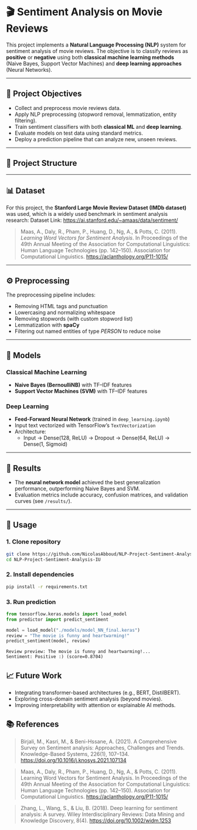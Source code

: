 # 🎬 Sentiment Analysis on Movie Reviews  

This project implements a **Natural Language Processing (NLP)** system for sentiment analysis of movie reviews. The objective is to classify reviews as **positive** or **negative** using both **classical machine learning methods** (Naive Bayes, Support Vector Machines) and **deep learning approaches** (Neural Networks).  

---

## 📌 Project Objectives  
- Collect and preprocess movie reviews data.  
- Apply NLP preprocessing (stopword removal, lemmatization, entity filtering).  
- Train sentiment classifiers with both **classical ML** and **deep learning**.  
- Evaluate models on test data using standard metrics.  
- Deploy a prediction pipeline that can analyze new, unseen reviews.  

---

## 📂 Project Structure  


---

## 📊 Dataset  

For this project, the **Stanford Large Movie Review Dataset (IMDb dataset)** was used, which is a widely used benchmark in sentiment analysis research:
Dataset Link: https://ai.stanford.edu/~amaas/data/sentiment/ 

> Maas, A., Daly, R., Pham, P., Huang, D., Ng, A., & Potts, C. (2011). *Learning Word Vectors for Sentiment Analysis*. In Proceedings of the 49th Annual Meeting of the Association for Computational Linguistics: Human Language Technologies (pp. 142–150). Association for Computational Linguistics. https://aclanthology.org/P11-1015/  

---

## ⚙️ Preprocessing  

The preprocessing pipeline includes:  
- Removing HTML tags and punctuation  
- Lowercasing and normalizing whitespace  
- Removing stopwords (with custom stopword list)  
- Lemmatization with **spaCy**  
- Filtering out named entities of type *PERSON* to reduce noise  

---

## 🤖 Models  

### Classical Machine Learning  
- **Naive Bayes (BernoulliNB)** with TF–IDF features  
- **Support Vector Machines (SVM)** with TF–IDF features  

### Deep Learning  
- **Feed-Forward Neural Network** (trained in `deep_learning.ipynb`)  
- Input text vectorized with TensorFlow’s `TextVectorization`  
- Architecture:  
  - Input → Dense(128, ReLU) → Dropout → Dense(64, ReLU) → Dense(1, Sigmoid)  

---

## 🧪 Results  

- The **neural network model** achieved the best generalization performance, outperforming Naive Bayes and SVM.  
- Evaluation metrics include accuracy, confusion matrices, and validation curves (see `/results/`).  

---

## 🚀 Usage  

### 1. Clone repository  
```bash
git clone https://github.com/NicolasAbboud/NLP-Project-Sentiment-Analysis-IU.git
cd NLP-Project-Sentiment-Analysis-IU
```
### 2. Install dependencies
```bash
pip install -r requirements.txt
```
### 3. Run prediction
```python
from tensorflow.keras.models import load_model
from predictor import predict_sentiment

model = load_model("./models/model_NN_final.keras")
review = "The movie is funny and heartwarming!"
predict_sentiment(model, review)
```
```text
Review preview: The movie is funny and heartwarming!...
Sentiment: Positive :) (score=0.8704)
```

## 📈 Future Work
- Integrating transformer-based architectures (e.g., BERT, DistilBERT).
- Exploring cross-domain sentiment analysis (beyond movies).
- Improving interpretability with attention or explainable AI methods.

## 📚 References
> Birjali, M., Kasri, M., & Beni-Hssane, A. (2021). A Comprehensive Survey on Sentiment analysis: Approaches, Challenges and Trends. Knowledge-Based Systems, 226(1), 107–134. https://doi.org/10.1016/j.knosys.2021.107134

> Maas, A., Daly, R., Pham, P., Huang, D., Ng, A., & Potts, C. (2011). Learning Word Vectors for Sentiment Analysis. In Proceedings of the 49th Annual Meeting of the Association for Computational Linguistics: Human Language Technologies (pp. 142–150). Association for Computational Linguistics. https://aclanthology.org/P11-1015/

> Zhang, L., Wang, S., & Liu, B. (2018). Deep learning for sentiment analysis: A survey. Wiley Interdisciplinary Reviews: Data Mining and Knowledge Discovery, 8(4). https://doi.org/10.1002/widm.1253



